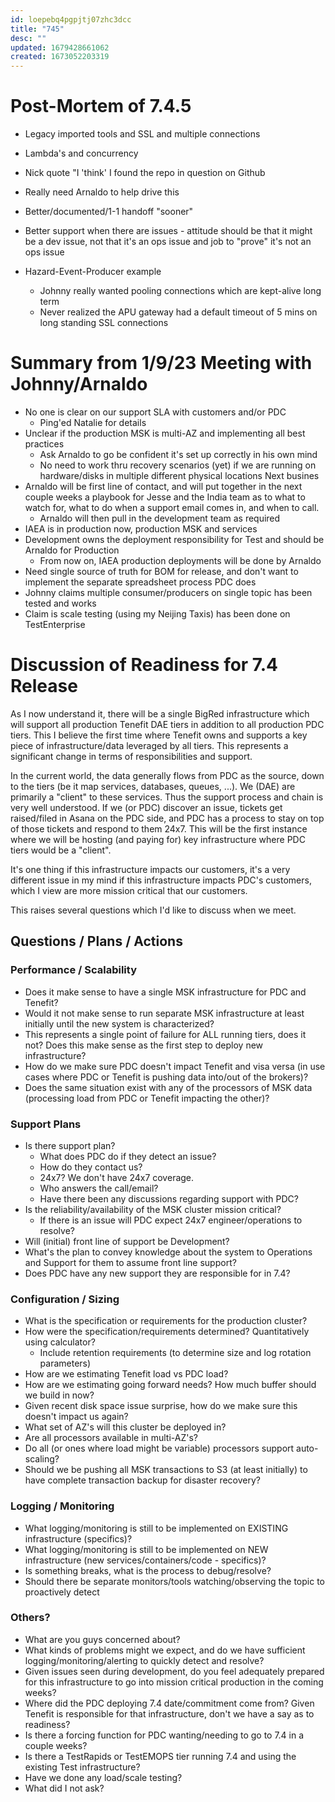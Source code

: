 ```yaml
---
id: loepebq4pgpjtj07zhc3dcc
title: "745"
desc: ""
updated: 1679428661062
created: 1673052203319
---
```


# Post-Mortem of 7.4.5

- Legacy imported tools and SSL and multiple connections
- Lambda's and concurrency
- Nick quote "I 'think' I found the repo in question on Github
- Really need Arnaldo to help drive this
- Better/documented/1-1 handoff "sooner"
- Better support when there are issues - attitude should be that it might be a dev issue, not that it's an ops issue and job to "prove" it's not an ops issue

- Hazard-Event-Producer example
  - Johnny really wanted pooling connections which are kept-alive long term
  - Never realized the APU gateway had a default timeout of 5 mins on long standing SSL connections

# Summary from 1/9/23 Meeting with Johnny/Arnaldo

- No one is clear on our support SLA with customers and/or PDC
  - Ping'ed Natalie for details
- Unclear if the production MSK is multi-AZ and implementing all best practices
  - Ask Arnaldo to go be confident it's set up correctly in his own mind
  - No need to work thru recovery scenarios (yet) if we are running on hardware/disks in multiple different physical locations
    Next busines
- Arnaldo will be first line of contact, and will put together in the next couple weeks a playbook for Jesse and the India team as to what to watch for, what to do when a support email comes in, and when to call.
  - Arnaldo will then pull in the development team as required
- IAEA is in production now, production MSK and services
- Development owns the deployment responsibility for Test and should be Arnaldo for Production
  - From now on, IAEA production deployments will be done by Arnaldo
- Need single source of truth for BOM for release, and don't want to implement the separate spreadsheet process PDC does
- Johnny claims multiple consumer/producers on single topic has been tested and works
- Claim is scale testing (using my Neijing Taxis) has been done on TestEnterprise

# Discussion of Readiness for 7.4 Release

As I now understand it, there will be a single BigRed infrastructure which will support all production Tenefit DAE tiers in addition to all production PDC tiers. This I believe the first time where Tenefit owns and supports a key piece of infrastructure/data leveraged by all tiers. This represents a significant change in terms of responsibilities and support.

In the current world, the data generally flows from PDC as the source, down to the tiers (be it map services, databases, queues, ...). We (DAE) are primarily a "client" to these services. Thus the support process and chain is very well understood. If we (or PDC) discover an issue, tickets get raised/filed in Asana on the PDC side, and PDC has a process to stay on top of those tickets and respond to them 24x7. This will be the first instance where we will be hosting (and paying for) key infrastructure where PDC tiers would be a "client".

It's one thing if this infrastructure impacts our customers, it's a very different issue in my mind if this infrastructure impacts PDC's customers, which I view are more mission critical that our customers.

This raises several questions which I'd like to discuss when we meet.

## Questions / Plans / Actions

### Performance / Scalability

- Does it make sense to have a single MSK infrastructure for PDC and Tenefit?
- Would it not make sense to run separate MSK infrastructure at least initially until the new system is characterized?
- This represents a single point of failure for ALL running tiers, does it not? Does this make sense as the first step to deploy new infrastructure?
- How do we make sure PDC doesn't impact Tenefit and visa versa (in use cases where PDC or Tenefit is pushing data into/out of the brokers)?
- Does the same situation exist with any of the processors of MSK data (processing load from PDC or Tenefit impacting the other)?

### Support Plans

- Is there support plan?
  - What does PDC do if they detect an issue?
  - How do they contact us?
  - 24x7? We don't have 24x7 coverage.
  - Who answers the call/email?
  - Have there been any discussions regarding support with PDC?
- Is the reliability/availability of the MSK cluster mission critical?
  - If there is an issue will PDC expect 24x7 engineer/operations to resolve?
- Will (initial) front line of support be Development?
- What's the plan to convey knowledge about the system to Operations and Support for them to assume front line support?
- Does PDC have any new support they are responsible for in 7.4?

### Configuration / Sizing

- What is the specification or requirements for the production cluster?
- How were the specification/requirements determined? Quantitatively using calculator?
  - Include retention requirements (to determine size and log rotation parameters)
- How are we estimating Tenefit load vs PDC load?
- How are we estimating going forward needs? How much buffer should we build in now?
- Given recent disk space issue surprise, how do we make sure this doesn't impact us again?
- What set of AZ's will this cluster be deployed in?
- Are all processors available in multi-AZ's?
- Do all (or ones where load might be variable) processors support auto-scaling?
- Should we be pushing all MSK transactions to S3 (at least initially) to have complete transaction backup for disaster recovery?

### Logging / Monitoring

- What logging/monitoring is still to be implemented on EXISTING infrastructure (specifics)?
- What logging/monitoring is still to be implemented on NEW infrastructure (new services/containers/code - specifics)?
- Is something breaks, what is the process to debug/resolve?
- Should there be separate monitors/tools watching/observing the topic to proactively detect

### Others?

- What are you guys concerned about?
- What kinds of problems might we expect, and do we have sufficient logging/monitoring/alerting to quickly detect and resolve?
- Given issues seen during development, do you feel adequately prepared for this infrastructure to go into mission critical production in the coming weeks?
- Where did the PDC deploying 7.4 date/commitment come from? Given Tenefit is responsible for that infrastructure, don't we have a say as to readiness?
- Is there a forcing function for PDC wanting/needing to go to 7.4 in a couple weeks?
- Is there a TestRapids or TestEMOPS tier running 7.4 and using the existing Test infrastructure?
- Have we done any load/scale testing?
- What did I not ask?
